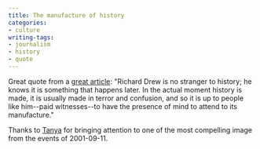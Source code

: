 ```yaml
---
title: The manufacture of history
categories:
- culture
writing-tags:
- journalism
- history
- quote
---
```


Great quote from a [great article][1]: "Richard Drew is no stranger to history; he knows it is something that happens later. In the actual moment history is made, it is usually made in terror and confusion, and so it is up to people like him--paid witnesses--to have the presence of mind to attend to its manufacture."

   [1]: http://www.esquire.com/features/articles/2003/030903_mfe_falling_1.html

Thanks to [Tanya][2] for bringing attention to one of the most compelling image from the events of 2001-09-11.

   [2]: http://www.redsugar.com/oldmuse/002759.html
